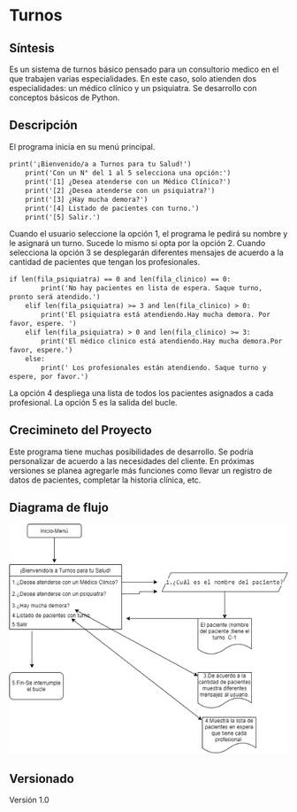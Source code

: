 # Turnos  

##  Síntesis

Es un sistema de turnos básico pensado para un consultorio medico en el que trabajen varias especialidades. En este caso, solo atienden dos especialidades: un médico clínico y un psiquiatra. Se desarrollo con conceptos básicos de Python.

##   Descripción   

El programa inicia en su menú principal.
```
print('¡Bienvenido/a a Turnos para tu Salud!')
    print('Con un N° del 1 al 5 selecciona una opción:')
    print('[1] ¿Desea atenderse con un Médico Clínico?')
    print('[2] ¿Desea atenderse con un psiquiatra?')
    print('[3] ¿Hay mucha demora?')
    print('[4] Listado de pacientes con turno.')
    print('[5] Salir.')
```
Cuando el usuario seleccione la opción 1, el programa le pedirá su nombre y le asignará un turno.  Sucede lo mismo si opta por la opción 2. Cuando selecciona la opción 3 se desplegarán diferentes mensajes de acuerdo a la cantidad de pacientes que tengan los profesionales.

```
if len(fila_psiquiatra) == 0 and len(fila_clinico) == 0:
        print('No hay pacientes en lista de espera. Saque turno, pronto será atendido.')
    elif len(fila_psiquiatra) >= 3 and len(fila_clinico) > 0:
        print('El psiquiatra está atendiendo.Hay mucha demora. Por favor, espere. ')
    elif len(fila_psiquiatra) > 0 and len(fila_clinico) >= 3:
        print('El médico clinico está atendiendo.Hay mucha demora.Por favor, espere.')
    else:
        print(' Los profesionales están atendiendo. Saque turno y espere, por favor.')
```


La opción 4 despliega una lista de todos los pacientes asignados a cada profesional.
La opción 5 es la salida del bucle.

##  Crecimineto del Proyecto

Este programa tiene muchas posibilidades de desarrollo. Se podría personalizar de acuerdo a las necesidades del cliente. En próximas versiones se planea agregarle más funciones como llevar un registro de datos de pacientes, completar la historia clínica, etc.

##  Diagrama de flujo
![Diagrama](turnosparatusalud.png)

##  Versionado

Versión 1.0
